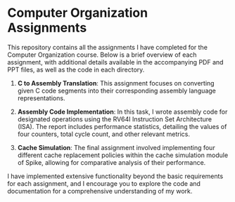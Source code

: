 # Computer Organization Assignments

This repository contains all the assignments I have completed for the Computer Organization course. Below is a brief overview of each assignment, with additional details available in the accompanying PDF and PPT files, as well as the code in each directory.

1. **C to Assembly Translation**: This assignment focuses on converting given C code segments into their corresponding assembly language representations.

2. **Assembly Code Implementation**: In this task, I wrote assembly code for designated operations using the RV64I Instruction Set Architecture (ISA). The report includes performance statistics, detailing the values of four counters, total cycle count, and other relevant metrics.

3. **Cache Simulation**: The final assignment involved implementing four different cache replacement policies within the cache simulation module of Spike, allowing for comparative analysis of their performance.

I have implemented extensive functionality beyond the basic requirements for each assignment, and I encourage you to explore the code and documentation for a comprehensive understanding of my work.
